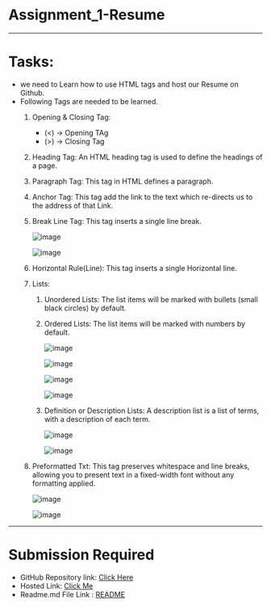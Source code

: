 # Assignment_1-Resume
---
# Tasks:
- we need to Learn how to use HTML tags and host our Resume on Github.
- Following Tags are needed to be learned.
  1. Opening & Closing Tag:

     - (<) -> Opening TAg
     - (>) -> Closing Tag
  2. Heading Tag: An HTML heading tag is used to define the headings of a page.
  3. Paragraph Tag: This tag in HTML defines a paragraph.
  4. Anchor Tag: This tag add the link to the text which re-directs us to the address of that Link.
  5. Break Line Tag: This tag inserts a single line break.
     
     ![image](https://github.com/Abhishek-Sharma-007/Assignment_1-Resume/assets/84591804/1b0d696d-e8d1-4ab2-8d1e-21740a4cb782)

     ![image](https://github.com/Abhishek-Sharma-007/Assignment_1-Resume/assets/84591804/35455603-718e-4e18-870b-bea50464bdce)


  6. Horizontal Rule(Line): This tag inserts a single Horizontal line.
  7. Lists:
     1. Unordered Lists: The list items will be marked with bullets (small black circles) by default.
     2. Ordered Lists: The list items will be marked with numbers by default.
 
        ![image](https://github.com/Abhishek-Sharma-007/Assignment_1-Resume/assets/84591804/b23d6b06-5fbe-4bc5-93df-8a7bd6fa2561)
 
        ![image](https://github.com/Abhishek-Sharma-007/Assignment_1-Resume/assets/84591804/4f9cd4b4-9a1f-4eb6-8149-a5cafa0533f0)
 
        ![image](https://github.com/Abhishek-Sharma-007/Assignment_1-Resume/assets/84591804/46947546-f3ac-48b0-b1c9-8647df280331)
 
        ![image](https://github.com/Abhishek-Sharma-007/Assignment_1-Resume/assets/84591804/450f1748-5699-4fb4-938e-a8ff6585f0c2)

     3. Definition or Description Lists: A description list is a list of terms, with a description of each term.
    
        ![image](https://github.com/Abhishek-Sharma-007/Assignment_1-Resume/assets/84591804/58a90c4c-65d0-4097-9122-be407ab984b4)

        ![image](https://github.com/Abhishek-Sharma-007/Assignment_1-Resume/assets/84591804/8763e393-9ffb-44f4-b392-5b392f5a6284)
        

  8. Preformatted Txt: This tag preserves whitespace and line breaks, allowing you to present text in a fixed-width font without any formatting applied.
     
     ![image](https://github.com/Abhishek-Sharma-007/Assignment_1-Resume/assets/84591804/773c74b7-a8ac-48f6-a078-e8f6b768aa4b)

     ![image](https://github.com/Abhishek-Sharma-007/Assignment_1-Resume/assets/84591804/fe0b29d6-2d65-4ca5-862f-31988d0c8596)  


---
# Submission Required
- GitHub Repository link: [Click Here](https://github.com/Abhishek-Sharma-007/Assignment_1-Resume)
- Hosted Link: [Click Me](https://abhishek-sharma-007.github.io/Assignment_1-Resume/)
- Readme.md File Link : [README](https://github.com/Abhishek-Sharma-007/Assignment_1-The_Gallery_Cafe/blob/master/README.md?plain=1)

     

     
        
        

     
